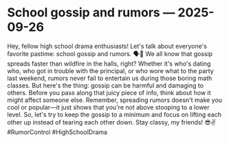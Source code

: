 # School gossip and rumors — 2025-09-26

Hey, fellow high school drama enthusiasts! Let's talk about everyone's favorite pastime: school gossip and rumors. 🗣️💬 We all know that gossip spreads faster than wildfire in the halls, right? Whether it's who's dating who, who got in trouble with the principal, or who wore what to the party last weekend, rumors never fail to entertain us during those boring math classes. But here's the thing: gossip can be harmful and damaging to others. Before you pass along that juicy piece of info, think about how it might affect someone else. Remember, spreading rumors doesn't make you cool or popular—it just shows that you're not above stooping to a lower level. So, let's try to keep the gossip to a minimum and focus on lifting each other up instead of tearing each other down. Stay classy, my friends! 😎✌️ #RumorControl #HighSchoolDrama